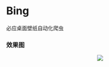 # Bing

必应桌面壁纸自动化爬虫



### 效果图

<div align=center><img src="http://47.92.96.62/pics/bing-demo.png"></img></div>
